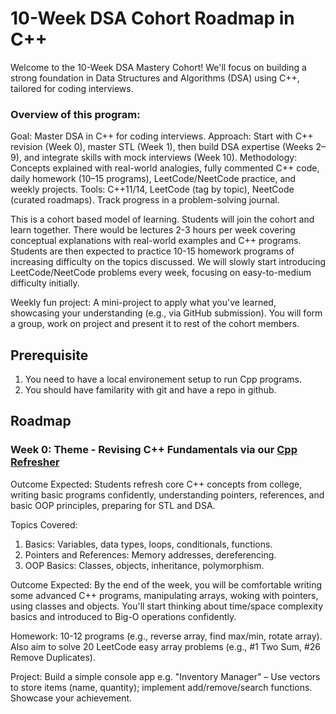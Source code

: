 
# 10-Week DSA Cohort Roadmap in C++

Welcome to the 10-Week DSA Mastery Cohort! We'll focus on building a strong foundation in Data Structures and Algorithms (DSA) using C++, tailored for coding interviews. 

### Overview of this program:

Goal: Master DSA in C++ for coding interviews.
Approach: Start with C++ revision (Week 0), master STL (Week 1), then build DSA expertise (Weeks 2–9), and integrate skills with mock interviews (Week 10).
Methodology: Concepts explained with real-world analogies, fully commented C++ code, daily homework (10–15 programs), LeetCode/NeetCode practice, and weekly projects.
Tools: C++11/14, LeetCode (tag by topic), NeetCode (curated roadmaps). Track progress in a problem-solving journal.

This is a cohort based model of learning. Students will join the cohort and learn together. There would be lectures 2-3 hours per week covering conceptual explanations with real-world examples and C++ programs.
Students are then expected to practice 10-15 homework programs of increasing difficulty on the topics discussed. We will slowly start introducing LeetCode/NeetCode problems every week, focusing on easy-to-medium difficulty initially.

Weekly fun project: A mini-project to apply what you've learned, showcasing your understanding (e.g., via GitHub submission). You will form a group, work on project and present it to rest of the cohort members.

## Prerequisite
1. You need to have a local environement setup to run Cpp programs.  
2. You should have familarity with git and have a repo in github.



## Roadmap
### Week 0: Theme - Revising C++ Fundamentals via our [Cpp Refresher](https://github.com/simplifylearning101/dsa_with_cpp/blob/main/week0/1_cpp_refresher.md)


Outcome Expected: Students refresh core C++ concepts from college, writing basic programs confidently, understanding pointers, references, and basic OOP principles, preparing for STL and DSA.

Topics Covered:
1. Basics: Variables, data types, loops, conditionals, functions.
2. Pointers and References: Memory addresses, dereferencing.
3. OOP Basics: Classes, objects, inheritance, polymorphism.


Outcome Expected: By the end of the week, you will be comfortable writing some advanced C++ programs, manipulating arrays, woking with pointers, using classes and objects. You'll start thinking about time/space complexity basics and introduced to Big-O operations confidently.

Homework: 10-12 programs (e.g., reverse array, find max/min, rotate array). Also aim to solve 20 LeetCode easy array problems (e.g., #1 Two Sum, #26 Remove Duplicates).

Project: Build a simple console app e.g. "Inventory Manager" – Use vectors to store items (name, quantity); implement add/remove/search functions. Showcase your achievement.

